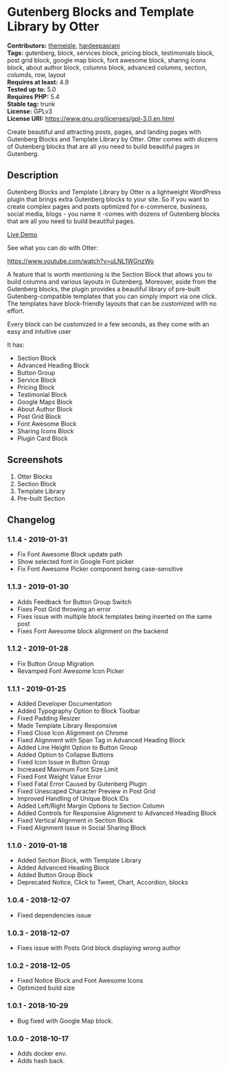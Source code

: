 # Gutenberg Blocks and Template Library by Otter #
**Contributors:** [themeisle](https://profiles.wordpress.org/themeisle), [hardeepasrani](https://profiles.wordpress.org/hardeepasrani)  
**Tags:** gutenberg, block, services block, pricing block, testimonials block, post grid block, google map block, font awesome block, sharing icons block, about author block, columns block, advanced columns, section, columds, row, layout  
**Requires at least:** 4.9      
**Tested up to:** 5.0    
**Requires PHP:** 5.4    
**Stable tag:** trunk  
**License:** GPLv3    
**License URI:** https://www.gnu.org/licenses/gpl-3.0.en.html    

Create beautiful and attracting posts, pages, and landing pages with Gutenberg Blocks and Template Library by Otter. Otter comes with dozens of Gutenberg blocks that are all you need to build beautiful pages in Gutenberg.

## Description ##

Gutenberg Blocks and Template Library by Otter is a lightweight WordPress plugin that brings extra Gutenberg blocks to your site. So if you want to create complex pages and posts optimized for e-commerce, business, social media, blogs - you name it -comes with dozens of Gutenberg blocks that are all you need to build beautiful pages.

[Live Demo](http://demo.themeisle.com/otter-playground/)

See what you can do with Otter:

https://www.youtube.com/watch?v=uLNL1WGnzWo

A feature that is worth mentioning is the Section Block that allows you to build columns and various layouts in Gutenberg. Moreover, aside from the Gutenberg blocks, the plugin provides a beautiful library of pre-built Gutenberg-compatible templates that you can simply import via one click. The templates have block-friendly layouts that can be customized with no effort.

Every block can be customized in a few seconds, as they come with an easy and intuitive user 

It has:

- Section Block
- Advanced Heading Block
- Button Group
- Service Block
- Pricing Block
- Testimonial Block
- Google Maps Block
- About Author Block
- Post Grid Block
- Font Awesome Block
- Sharing Icons Block
- Plugin Card Block

## Screenshots ##

1. Otter Blocks
2. Section Block
3. Template Library
4. Pre-built Section

## Changelog ##
### 1.1.4 - 2019-01-31  ###

* Fix Font Awesome Block update path
* Show selected font in Google Font picker
* Fix Font Awesome Picker component being case-sensitive


### 1.1.3 - 2019-01-30  ###

* Adds Feedback for Button Group Switch
* Fixes Post Grid throwing an error
* Fixes issue with multiple block templates being inserted on the same post
* Fixes Font Awesome block alignment on the backend


### 1.1.2 - 2019-01-28  ###

* Fix Button Group Migration
* Revamped Font Awesome Icon Picker


### 1.1.1 - 2019-01-25  ###

* Added Developer Documentation
* Added Typography Option to Block Toolbar
* Fixed Padding Resizer
* Made Template Library Responsive
* Fixed Close Icon Alignment on Chrome
* Fixed Alignment with Span Tag in Advanced Heading Block
* Added Line Height Option to Button Group
* Added Option to Collapse Buttons
* Fixed Icon Issue in Button Group
* Increased Maximum Font Size Limit
* Fixed Font Weight Value Error
* Fixed Fatal Error Caused by Gutenberg Plugin
* Fixed Unescaped Character Preview in Post Grid
* Improved Handling of Unique Block IDs
* Added Left/Right Margin Options to Section Column
* Added Controls for Responsive Alignment to Advanced Heading Block
* Fixed Vertical Alignment in Section Block
* Fixed Alignment Issue in Social Sharing Block



### 1.1.0 - 2019-01-18 ###
* Added Section Block, with Template Library
* Added Advanced Heading Block
* Added Button Group Block
* Deprecated Notice, Click to Tweet, Chart, Accordion, blocks

### 1.0.4 - 2018-12-07 ###
* Fixed dependencies issue
 
### 1.0.3 - 2018-12-07 ###
* Fixes issue with Posts Grid block displaying wrong author
 
### 1.0.2 - 2018-12-05 ###
* Fixed Notice Block and Font Awesome Icons
* Optimized build size
 
### 1.0.1 - 2018-10-29 ###
* Bug fixed with Google Map block.
 
### 1.0.0 - 2018-10-17 ###
* Adds docker env.
* Adds hash back.